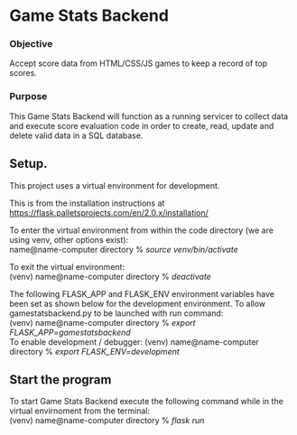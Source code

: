 # **Game Stats Backend**

### Objective  
Accept score data from HTML/CSS/JS games to keep a record of top scores.

### Purpose   
This Game Stats Backend will function as a running servicer to collect data and execute score evaluation code in order to create, read, update and delete valid data in a SQL database.  

## Setup. 
This project uses a virtual environment for development.  

This is from the installation instructions at https://flask.palletsprojects.com/en/2.0.x/installation/  

To enter the virtual environment from within the code directory (we are using venv, other options exist):  
name@name-computer directory %     *source venv/bin/activate*  
  
To exit the virtual environment:  
(venv) name@name-computer directory %   *deactivate*  
  
The following FLASK_APP and FLASK_ENV environment variables have been set as shown below for the development environment. 
To allow gamestatsbackend.py to be launched with run command:  
(venv) name@name-computer directory %   *export FLASK_APP=gamestatsbackend*  
To enable development / debugger: 
(venv) name@name-computer directory %   *export FLASK_ENV=development*  


## Start the program
To start Game Stats Backend execute the following command while in the virtual envirnoment from the terminal:  
(venv) name@name-computer directory %   *flask run*  

